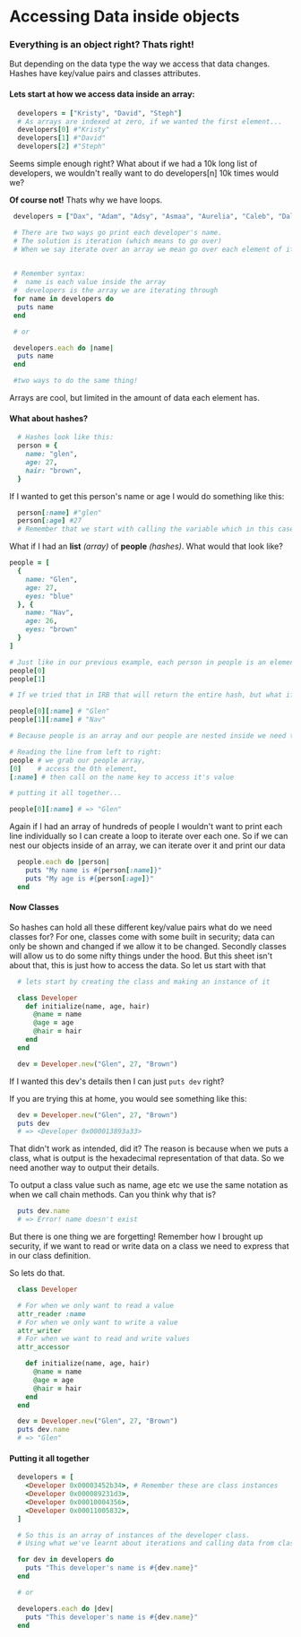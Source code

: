 # Accessing Data inside objects 

### Everything is an object right? Thats right!

But depending on the data type the way we access that data changes. Hashes have key/value pairs and classes attributes.

#### Lets start at how we access data inside an array:
``` ruby
  developers = ["Kristy", "David", "Steph"] 
  # As arrays are indexed at zero, if we wanted the first element...
  developers[0] #"Kristy"
  developers[1] #"David"
  developers[2] #"Steph"
```
Seems simple enough right? What about if we had a 10k long list of developers, we wouldn't really want to do developers[n] 10k times would we?

**Of course not!** Thats why we have loops.

``` ruby
 developers = ["Dax", "Adam", "Adsy", "Asmaa", "Aurelia", "Caleb", "Dallas", "David", "Harrison", "Jeb", "Kristy", "Oscar", "Phil", "Ryan", "Shauna", "Steph", "Wilson"]

 # There are two ways go print each developer's name.
 # The solution is iteration (which means to go over)
 # When we say iterate over an array we mean go over each element of it
 

 # Remember syntax:
 #  name is each value inside the array 
 #  developers is the array we are iterating through
 for name in developers do
  puts name
 end 

 # or

 developers.each do |name|
  puts name
 end

 #two ways to do the same thing!

```

Arrays are cool, but limited in the amount of data each element has. 

#### What about hashes?
``` ruby
  # Hashes look like this:
  person = {
    name: "glen",
    age: 27,
    hair: "brown",
  }
```

If I wanted to get this person's name or age I would do something like this:
``` ruby
  person[:name] #"glen"
  person[:age] #27
  # Remember that we start with calling the variable which in this case is called person, then in square brackets the key that we are looking for
```

What if I had an **list** *(array)* of **people** *(hashes)*. What would that look like?

``` ruby
people = [
  {
    name: "Glen",
    age: 27,
    eyes: "blue"
  }, {
    name: "Nav",
    age: 26,
    eyes: "brown"
  }
]

# Just like in our previous example, each person in people is an element of an array, how do we access an element in array?
people[0]
people[1]

# If we tried that in IRB that will return the entire hash, but what if I only wanted a name?

people[0][:name] # "Glen"
people[1][:name] # "Nav"

# Because people is an array and our people are nested inside we need to access each element first then its key.

# Reading the line from left to right: 
people # we grab our people array,
[0]    # access the 0th element,
[:name] # then call on the name key to access it's value

# putting it all together...

people[0][:name] # => "Glen"
```

Again if I had an array of hundreds of people I wouldn't want to print each line individually so I can create a loop to iterate over each one. So if we can nest our objects inside of an array, we can iterate over it and print our data

``` ruby 
  people.each do |person|
    puts "My name is #{person[:name]}"
    puts "My age is #{person[:age]}"
  end
```

#### Now Classes

So hashes can hold all these different key/value pairs what do we need classes for? For one, classes come with some built in security; data can only be shown and changed if we allow it to be changed. Secondly classes will allow us to do some nifty things under the hood. But this sheet isn't about that, this is just how to access the data. So let us start with that

``` ruby
  # lets start by creating the class and making an instance of it

  class Developer
    def initialize(name, age, hair)
      @name = name
      @age = age
      @hair = hair
    end
  end

  dev = Developer.new("Glen", 27, "Brown")
```

If I wanted this dev's details then I can just ```puts dev``` right?

If you are trying this at home, you would see something like this:
``` ruby
  dev = Developer.new("Glen", 27, "Brown")
  puts dev
  # => <Developer 0x000013893a33>
```
That didn't work as intended, did it? The reason is because when we puts a class, what is output is the hexadecimal representation of that data. So we need another way to output their details.

To output a class value such as name, age etc we use the same notation as when we call chain methods. Can you think why that is?
``` ruby
  puts dev.name
  # => Error! name doesn't exist
```

But there is one thing we are forgetting! Remember how I brought up security, if we want to read or write data on a class we need to express that in our class definition.

So lets do that.

``` ruby
  class Developer

  # For when we only want to read a value
  attr_reader :name
  # For when we only want to write a value
  attr_writer
  # For when we want to read and write values
  attr_accessor

    def initialize(name, age, hair)
      @name = name
      @age = age
      @hair = hair
    end
  end

  dev = Developer.new("Glen", 27, "Brown")
  puts dev.name
  # => "Glen"
```

#### Putting it all together

``` ruby
  developers = [
    <Developer 0x00003452b34>, # Remember these are class instances
    <Developer 0x000089231d3>,
    <Developer 0x00010004356>,
    <Developer 0x00011005832>,
  ]

  # So this is an array of instances of the developer class.
  # Using what we've learnt about iterations and calling data from classes how would we get each name from developers?

  for dev in developers do
    puts "This developer's name is #{dev.name}"
  end

  # or 

  developers.each do |dev|
    puts "This developer's name is #{dev.name}"
  end
  
```

